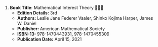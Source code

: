 1. **Book Title:** Mathematical Interest Theory 📒🔐✅	
   - **Edition Details:** 3rd
   - **Authors:** Leslie Jane Federer Vaaler, Shinko Kojima Harper, James W. Daniel
   - **Publisher:** American Mathematical Society
   - **ISBN-13:** 978-1470443931, 978-1470455309
   - **Publication Date:** April 15, 2021
